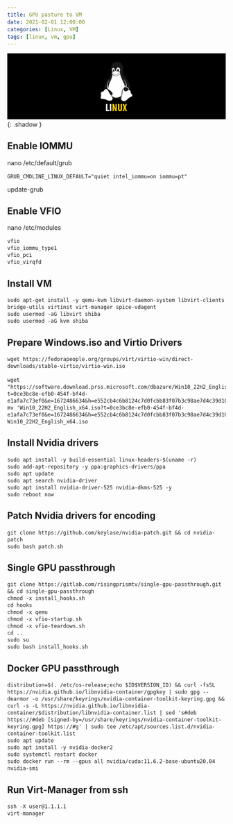 ```yaml
---
title: GPU pasture to VM
date: 2021-02-01 12:00:00
categories: [Linux, VM]
tags: [linux, vm, gpu]
---
```

<script defer data-domain="senad-d.github.io" src="https://plus.seki.ink/js/script.js"></script>
![](https://github.com/senad-d/senad-d.github.io/blob/main/_media/images/linux-banner.png?raw=true){: .shadow }

## Enable IOMMU
nano /etc/default/grub
```shell
GRUB_CMDLINE_LINUX_DEFAULT="quiet intel_iommu=on iommu=pt"
```
update-grub

## Enable VFIO
nano /etc/modules
```shell
vfio
vfio_iommu_type1
vfio_pci
vfio_virqfd
```

## Install VM
```shell
sudo apt-get install -y qemu-kvm libvirt-daemon-system libvirt-clients bridge-utils virtinst virt-manager spice-vdagent
sudo usermod -aG libvirt shiba
sudo usermod -aG kvm shiba

```

## Prepare Windows.iso and Virtio Drivers
```shell
wget https://fedorapeople.org/groups/virt/virtio-win/direct-downloads/stable-virtio/virtio-win.iso

wget "https://software.download.prss.microsoft.com/dbazure/Win10_22H2_English_x64.iso?t=0ce3bc8e-efb0-454f-bf4d-e1afa7c73ef0&e=1672486634&h=e552cb4c6b8124c7d0fcbb83f07b3c98ae7d4c39d10c0e76f137ba9c29794881"
mv 'Win10_22H2_English_x64.iso?t=0ce3bc8e-efb0-454f-bf4d-e1afa7c73ef0&e=1672486634&h=e552cb4c6b8124c7d0fcbb83f07b3c98ae7d4c39d10c0e76f137ba9c29794881' Win10_22H2_English_x64.iso
```

## Install Nvidia drivers
```shell
sudo apt install -y build-essential linux-headers-$(uname -r)
sudo add-apt-repository -y ppa:graphics-drivers/ppa
sudo apt update
sudo apt search nvidia-driver
sudo apt install nvidia-driver-525 nvidia-dkms-525 -y
sudo reboot now
```

## Patch Nvidia drivers for encoding
```shell
git clone https://github.com/keylase/nvidia-patch.git && cd nvidia-patch
sudo bash patch.sh
```

## Single GPU passthrough
```shell
git clone https://gitlab.com/risingprismtv/single-gpu-passthrough.git && cd single-gpu-passthrough
chmod -x install_hooks.sh
cd hooks
chmod -x qemu
chmod -x vfio-startup.sh
chmod -x vfio-teardown.sh
cd ..
sudo su
sudo bash install_hooks.sh
```

## Docker GPU passthrough
```shell
distribution=$(. /etc/os-release;echo $ID$VERSION_ID) && curl -fsSL https://nvidia.github.io/libnvidia-container/gpgkey | sudo gpg --dearmor -o /usr/share/keyrings/nvidia-container-toolkit-keyring.gpg && curl -s -L https://nvidia.github.io/libnvidia-container/$distribution/libnvidia-container.list | sed 's#deb https://#deb [signed-by=/usr/share/keyrings/nvidia-container-toolkit-keyring.gpg] https://#g' | sudo tee /etc/apt/sources.list.d/nvidia-container-toolkit.list
sudo apt update
sudo apt install -y nvidia-docker2
sudo systemctl restart docker
sudo docker run --rm --gpus all nvidia/cuda:11.6.2-base-ubuntu20.04 nvidia-smi
```

## Run Virt-Manager from ssh
```shell
ssh -X user@1.1.1.1
virt-manager
```
